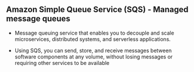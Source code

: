 ## Amazon Simple Queue Service (SQS) - Managed message queues

- Message queuing service that enables you to decouple and scale microservices, distributed systems, and serverless applications.

- Using SQS, you can send, store, and receive messages between software components at any volume, without losing messages or requiring other services to be available
